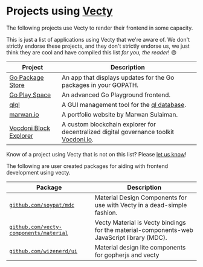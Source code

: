 # Projects using [Vecty](https://github.com/hexops/vecty)

The following projects use Vecty to render their frontend in some capacity.

This is just a list of applications using Vecty that we're aware of. We don't strictly endorse these projects, and they don't strictly endorse us, we just think they are cool and have compiled this list _for you, the reader_! :smile:

| Project | Description |
|---------|-------------|
| [Go Package Store](https://github.com/shurcooL/Go-Package-Store) | An app that displays updates for the Go packages in your GOPATH. |
| [Go Play Space](https://goplay.space/) | An advanced Go Playground frontend. |
| [qlql](https://github.com/gernest/qlql) | A GUI management tool for the [ql database](https://github.com/cznic/ql). |
| [marwan.io](https://www.marwan.io/) | A portfolio website by Marwan Sulaiman. |
| [Vocdoni Block Explorer](https://gitlab.com/vocdoni/vocexplorer) | A custom blockchain explorer for decentralized digital governance toolkit [Vocdoni.io](https://Vocdoni.io). |

Know of a project using Vecty that is not on this list? Please [let us know](https://github.com/hexops/vecty/issues/new)!

The following are user created packages for aiding with frontend development using vecty.

| Package | Description |
|---------|-------------|
| [`github.com/soypat/mdc`](https://github.com/soypat/mdc) | Material Design Components for use with Vecty in a dead-simple fashion. |
| [`github.com/vecty-components/material`](https://github.com/vecty-components/material) | Vecty Material is Vecty bindings for the material-components-web JavaScript library (MDC). |
| [`github.com/wizenerd/ui`](https://github.com/wizenerd/ui) | Material design lite components for gopherjs and vecty |
